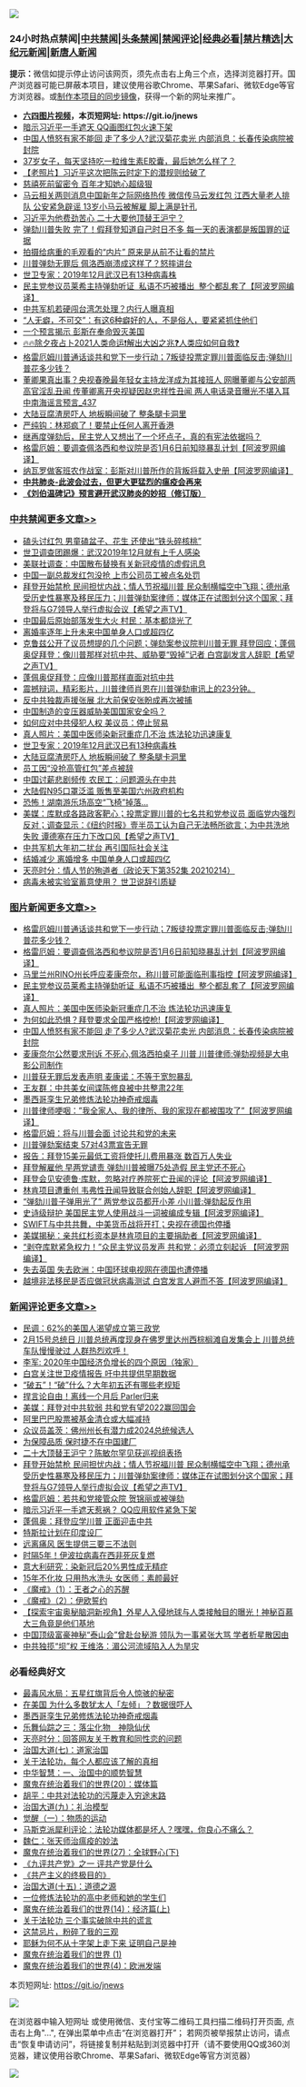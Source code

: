 ![](https://raw.githubusercontent.com/fqnews/bnews/master/64photo/fqnews-qr.jpg)

<div id="tt">
<h3>24小时热点禁闻|<a href="#%E4%B8%AD%E5%85%B1%E7%A6%81%E9%97%BB%E6%9B%B4%E5%A4%9A%E6%96%87%E7%AB%A0">中共禁闻</a>|<a href="#%E5%9B%BE%E7%89%87%E6%96%B0%E9%97%BB%E6%9B%B4%E5%A4%9A%E6%96%87%E7%AB%A0">头条禁闻</a>|<a href="#%E6%96%B0%E9%97%BB%E8%AF%84%E8%AE%BA%E6%9B%B4%E5%A4%9A%E6%96%87%E7%AB%A0">禁闻评论|<a href="#%E5%BF%85%E7%9C%8B%E7%BB%8F%E5%85%B8%E5%A5%BD%E6%96%87">经典必看|<a href="/video.md#%E7%A6%81%E7%89%87%E7%B2%BE%E9%80%89">禁片精选</a>|<a href="https://github.com/fqnews/djy/blob/master/gb/nf1351518.md#1">大纪元新闻</a>|<a href="https://github.com/fqnews/ntdtv/blob/master/gb/prog204.md#1">新唐人新闻</a></h3>
<div><b>提示：</b>微信如提示停止访问该网页，须先点击右上角三个点，选择浏览器打开。国产浏览器可能已屏蔽本项目，建议使用谷歌Chrome、苹果Safari、微软Edge等官方浏览器。或<a href="https://github.com/fqnews/bnews/blob/master/%E5%88%B6%E4%BD%9Cgit%E7%A6%81%E9%97%BB%E9%95%9C%E5%83%8F.md">制作本项目的同步镜像</a>，获得一个新的网址来推广。</div>
<ul>
<li><b><a href="http://d1.bdrive.tk/64.mp4" target="_blank">六四图片视频</a>，本页短网址: https://git.io/jnews</b></li>
<li><a href="/cbnews/20210215/1487508.md">暗示习近平一手遮天 QQ画图红包火速下架</a></li>
<li><a href="/topimagenews/20210215/1487507.md">中国人愤怒有家不能回 走了多少人?武汉菊花卖光 内部消息：长春传染病院被封院</a></li>
<li><a href="/health/20210215/1487566.md">37岁女子，每天坚持吃一粒维生素E胶囊，最后她怎么样了？</a></li>
<li><a href="/lifebaike/20210215/1487660.md">【老照片】习近平这次把陈云时定下的潜规则给破了</a></li>
<li><a href="/cnnews/20210215/1487718.md">慈禧死前留密令 百年才知她心超级狠</a></li>
<li><a href="/comments/20210215/1487505.md">马云相关两则消息中国新年之际网络热传 微信传马云发红包 江西大量老人排队 公安紧急辟谣 13岁小马云被解雇 脚上满是针孔</a></li>
<li><a href="/headline/20210215/1487780.md">习近平为他费劲苦心 二十大要他顶替王沪宁？</a></li>
<li><a href="/comments/20210215/1487527.md">弹劾川普失败 完了！假拜登知道自己时日不多 每一天的表演都是叛国罪的证据</a></li>
<li><a href="/cnnews/20210215/1487669.md">拍摄给病重的毛观看的“内片” 原来是从前不让看的禁片</a></li>
<li><a href="/comments/20210215/1487628.md">川普弹劾无罪后 佩洛西崩溃成这样了？怒摔讲台</a></li>
<li><a href="/cbnews/20210215/1487723.md">世卫专家：2019年12月武汉已有13种病毒株</a></li>
<li><a href="/topimagenews/20210215/1487769.md">民主党参议员莱希主持弹劾听证  私语不巧被播出  整个都乱套了【阿波罗网编译】</a></li>
<li><a href="/cnnews/20210215/1487760.md">中共军机若硬闯台湾怎处理？内行人曝真相</a></li>
<li><a href="/lifebaike/20210215/1487716.md">“人无癖，不可交”：有这6种癖好的人，不是俗人，要紧紧抓住他们</a></li>
<li><a href="/ccpdope/20210215/1487532.md">一个预言揭示 彭斯在奉命毁灭美国</a></li>
<li><a href="/comments/20210215/1487546.md">🔥🔥除夕夜占卜2021人类命运❗解出大凶之兆❓人类应如何自救❓</a></li>
<li><a href="/topimagenews/20210215/1487783.md">格雷厄姆川普通话谈共和党下一步行动；7叛徒投票定罪川普面临反击;弹劾川普花多少钱？</a></li>
<li><a href="/comments/20210215/1487607.md">董卿果真出事？央视春晚最年轻女主持龙洋成为其接班人 网曝董卿与公安部两高官淫乱丑闻 传董卿离开央视疑因赵忠祥性丑闻 两人电话录音曝光不堪入耳 中南海谣言预言_437</a></li>
<li><a href="/cbnews/20210215/1487722.md">大陆豆腐渣房吓人 地板瞬间破了 整条腿卡洞里</a></li>
<li><a href="/comments/20210215/1487595.md">严纯钩：林郑疯了！要禁止任何人离开香港</a></li>
<li><a href="/ssgc/20210215/1487449.md">继再度弹劾后，民主党人又想出了一个坏点子，真的有宪法依据吗？</a></li>
<li><a href="/topimagenews/20210215/1487782.md">格雷厄姆：要调查佩洛西和参议院是否1月6日前知晓暴乱计划【阿波罗网编译】</a></li>
<li><a href="/cnnews/20210215/1487727.md">纳瓦罗做客班农作战室：彭斯对川普所作的背叛将载入史册【阿波罗网编译】</a></li>
<li><b><a href="/comments/20200211/1275071.md" target="_blank">中共肺炎-此波会过去，但更大更猛烈的瘟疫会再来</a></b></li>
<li><b><a href="/comments/20200207/1272816.md" target="_blank">《刘伯温碑记》预言避开武汉肺炎的妙招（修订版）</a></b></li>
</ul>
</div>

<div class="catlist">
<h3><a href="/cbnews/" target="_blank">中共禁闻</a><span><a href="/cbnews/" target="_blank" rel="nofollow">更多文章>></a></span></h3>
<ul>
<li><a href="/cbnews/20210216/1487966.md" target="_blank">磕头讨红包 男童磕盆子、花生 还使出“铁头碎核桃”</a></li>
<li><a href="/cbnews/20210216/1487929.md" target="_blank">世卫调查团踢爆：武汉2019年12月就有上千人感染</a></li>
<li><a href="/cbnews/20210216/1487922.md" target="_blank">美联社调查：中国散布替换有关新冠疫情的虚假讯息</a></li>
<li><a href="/cbnews/20210216/1487915.md" target="_blank">中国一副总裁发红包没抢 上市公司员工被点名处罚</a></li>
<li><a href="/comments/20210216/1487904.md" target="_blank">拜登开始禁枪 民间担忧内战；情人节祝福川普  民众制横幅空中飞翔；德州承受历史性暴寒及移民压力；川普弹劾案律师：媒体正在试图划分这个国家；拜登将与G7领导人举行虚拟会议【希望之声TV】</a></li>
<li><a href="/cbnews/20210216/1487903.md" target="_blank">中国最后原始部落发生大火 村民：基本都烧光了</a></li>
<li><a href="/cbnews/20210215/1487864.md" target="_blank">离婚率逐年上升未来中国单身人口或超四亿</a></li>
<li><a href="/comments/20210215/1487829.md" target="_blank">克鲁兹公开了议员想提的几个问题；弹劾案参议院判川普无罪 拜登回应；蓬佩奥促拜登：像川普那样对抗中共、威胁要“毁掉”记者 白宫副发言人辞职【希望之声TV】</a></li>
<li><a href="/cbnews/20210215/1487824.md" target="_blank">蓬佩奥促拜登：应像川普那样直面对抗中共</a></li>
<li><a href="/comments/20210215/1487797.md" target="_blank">震撼辩词，精彩影片，川普律师肖恩在川普弹劾审讯上的23分钟。</a></li>
<li><a href="/cbnews/20210215/1487796.md" target="_blank">反中共独裁声援张展 北大前保安张盼成再次被捕</a></li>
<li><a href="/cbnews/20210215/1487770.md" target="_blank">中国制造的变压器威胁美国国家安全吗？</a></li>
<li><a href="/cbnews/20210215/1487754.md" target="_blank">如何应对中共侵犯人权 美议员：停止贸易</a></li>
<li><a href="/comments/20210215/1487728.md" target="_blank">真人照片：美国中医师染新冠重症几不治 炼法轮功迅速康复</a></li>
<li><a href="/cbnews/20210215/1487723.md" target="_blank">世卫专家：2019年12月武汉已有13种病毒株</a></li>
<li><a href="/cbnews/20210215/1487722.md" target="_blank">大陆豆腐渣房吓人 地板瞬间破了 整条腿卡洞里</a></li>
<li><a href="/cbnews/20210215/1487714.md" target="_blank">员工因“没抢高管红包”差点被辞</a></li>
<li><a href="/cbnews/20210215/1487713.md" target="_blank">中国讨薪悲剧频传 农民工：问题源头在中共</a></li>
<li><a href="/cbnews/20210215/1487688.md" target="_blank">大陆假N95口罩泛滥 贩售至美国六州政府机构</a></li>
<li><a href="/cbnews/20210215/1487691.md" target="_blank">恐怖！湖南游乐场高空“飞椅”掉落…</a></li>
<li><a href="/comments/20210215/1487675.md" target="_blank">美媒：库默成各路政客靶心；投票定罪川普的七名共和党参议员 面临党内强烈反对；调查显示：《纽约时报》壹半员工认为自己无法畅所欲言；为中共洗地失败 谭德塞在压力下改口风【希望之声TV】</a></li>
<li><a href="/cbnews/20210215/1487659.md" target="_blank">中共军机大年初二扰台 再引国际社会关注</a></li>
<li><a href="/cbnews/20210215/1487632.md" target="_blank">结婚减少 离婚增多 中国单身人口或超四亿</a></li>
<li><a href="/cbnews/20210215/1487609.md" target="_blank">天亮时分：情人节的殉道者（政论天下第352集 20210214）</a></li>
<li><a href="/cbnews/20210215/1487572.md" target="_blank">病毒未被实验室蓄意使用？ 世卫说辞引质疑</a></li>

</ul>
</div>
<div class="catlist">
<h3><a href="/topimagenews/" target="_blank">图片新闻</a><span><a href="/topimagenews/" target="_blank" rel="nofollow">更多文章>></a></span></h3>
<ul>
<li><a href="/topimagenews/20210215/1487783.md" target="_blank">格雷厄姆川普通话谈共和党下一步行动；7叛徒投票定罪川普面临反击;弹劾川普花多少钱？</a></li>
<li><a href="/topimagenews/20210215/1487782.md" target="_blank">格雷厄姆：要调查佩洛西和参议院是否1月6日前知晓暴乱计划【阿波罗网编译】</a></li>
<li><a href="/topimagenews/20210215/1487781.md" target="_blank">马里兰州RINO州长呼应麦康奈尔，称川普可能面临刑事指控【阿波罗网编译】</a></li>
<li><a href="/topimagenews/20210215/1487769.md" target="_blank">民主党参议员莱希主持弹劾听证  私语不巧被播出  整个都乱套了【阿波罗网编译】</a></li>
<li><a href="/comments/20210215/1487728.md" target="_blank">真人照片：美国中医师染新冠重症几不治 炼法轮功迅速康复</a></li>
<li><a href="/topimagenews/20210215/1487612.md" target="_blank">为何如此恐惧？拜登要求全国严格控枪!【阿波罗网编译】</a></li>
<li><a href="/topimagenews/20210215/1487507.md" target="_blank">中国人愤怒有家不能回 走了多少人?武汉菊花卖光 内部消息：长春传染病院被封院</a></li>
<li><a href="/topimagenews/20210215/1487482.md" target="_blank">麦康奈尔公然要求刑诉 不死心,佩洛西拍桌子 川普 川普律师:弹劾视频是大电影公司制作</a></li>
<li><a href="/topimagenews/20210214/1487385.md" target="_blank">川普获无罪后发表声明 麦康诺：不等于宽恕暴乱</a></li>
<li><a href="/topimagenews/20210214/1487384.md" target="_blank">王友群：中共美女间谍陈修良被中共整肃22年</a></li>
<li><a href="/topimagenews/20210214/1487270.md" target="_blank">墨西哥孪生兄弟修炼法轮功神奇戒烟毒</a></li>
<li><a href="/topimagenews/20210214/1487155.md" target="_blank">川普律师哽咽：&#8221;我全家人、我的律所、我的家现在都被围攻了&#8221;【阿波罗网编译】</a></li>
<li><a href="/topimagenews/20210214/1487058.md" target="_blank">格雷厄姆：将与川普会面 讨论共和党的未来</a></li>
<li><a href="/topimagenews/20210214/1487030.md" target="_blank">川普弹劾案结束 57对43票宣告无罪</a></li>
<li><a href="/topimagenews/20210214/1487002.md" target="_blank">报告：拜登15美元最低工资将使托儿费用暴涨 数百万人失业</a></li>
<li><a href="/topimagenews/20210214/1486948.md" target="_blank">拜登解雇他 早两党谴责 弹劾川普被曝75处造假 民主党还不死心</a></li>
<li><a href="/topimagenews/20210213/1486866.md" target="_blank">拜登会见安德鲁·库默，忽略对疗养院死亡丑闻的评论【阿波罗网编译】</a></li>
<li><a href="/topimagenews/20210213/1486853.md" target="_blank">林肯项目遭重创 韦弗性丑闻导致联合创始人辞职【阿波罗网编译】</a></li>
<li><a href="/topimagenews/20210213/1486831.md" target="_blank">&#8220;弹劾川普子弹用光了&#8221; 两党参议员都开小差 小川普:弹劾起反作用</a></li>
<li><a href="/topimagenews/20210213/1486826.md" target="_blank">史诗级辩护 美国民主党人使用战斗一词被编成专辑【阿波罗网编译】</a></li>
<li><a href="/topimagenews/20210213/1486820.md" target="_blank">SWIFT与中共共舞，中美货币战将开打；央视在德国也停播</a></li>
<li><a href="/topimagenews/20210213/1486734.md" target="_blank">美媒揭秘：亲共红杉资本是林肯项目的主要捐助者【阿波罗网编译】</a></li>
<li><a href="/topimagenews/20210213/1486703.md" target="_blank">“剥夺库默紧急权力！”众民主党议员发声 共和党：必须立刻起诉 【阿波罗网编译】</a></li>
<li><a href="/topimagenews/20210213/1486466.md" target="_blank">失去英国 失去欧洲：中国环球电视网在德国也遭停播</a></li>
<li><a href="/topimagenews/20210212/1486311.md" target="_blank">越境非法移民是否应做冠状病毒测试 白宫发言人避而不答【阿波罗网编译】</a></li>

</ul>
</div>
<div class="catlist">
<h3><a href="/comments/" target="_blank">新闻评论</a><span><a href="/comments/" target="_blank" rel="nofollow">更多文章>></a></span></h3>
<ul>
<li><a href="/comments/20210216/1487971.md" target="_blank">民调：62%的美国人渴望成立第三政党</a></li>
<li><a href="/comments/20210216/1487967.md" target="_blank">2月15号总统日 川普总统再度现身在佛罗里达州西棕榈滩自发集会上  川普总统车队慢慢驶过 人群热烈欢呼！</a></li>
<li><a href="/comments/20210216/1487963.md" target="_blank">李军: 2020年中国经济负增长的四个原因（独家）</a></li>
<li><a href="/comments/20210216/1487962.md" target="_blank">白宫关注世卫疫情报告 吁中共提供早期数据</a></li>
<li><a href="/comments/20210216/1487961.md" target="_blank">“破五”！“破”什么？大年初五还有哪些老规矩</a></li>
<li><a href="/comments/20210216/1487951.md" target="_blank">捍言论自由！离线一个月后 Parler归来</a></li>
<li><a href="/comments/20210216/1487950.md" target="_blank">美媒：拜登对中共软弱 共和党有望2022赢回国会</a></li>
<li><a href="/comments/20210216/1487949.md" target="_blank">阿里巴巴股票被基金清仓或大幅减持</a></li>
<li><a href="/comments/20210216/1487918.md" target="_blank">众议员盖茨：佛州州长有潜力成2024总统候选人</a></li>
<li><a href="/comments/20210216/1487917.md" target="_blank">为保障品质 保时捷不在中国建厂</a></li>
<li><a href="/comments/20210216/1487911.md" target="_blank">二十大顶替王沪宁？陈敏尔罕见获巡视组表扬</a></li>
<li><a href="/comments/20210216/1487904.md" target="_blank">拜登开始禁枪 民间担忧内战；情人节祝福川普  民众制横幅空中飞翔；德州承受历史性暴寒及移民压力；川普弹劾案律师：媒体正在试图划分这个国家；拜登将与G7领导人举行虚拟会议【希望之声TV】</a></li>
<li><a href="/comments/20210216/1487895.md" target="_blank">格雷厄姆：若共和党接管众院 贺锦丽或被弹劾</a></li>
<li><a href="/comments/20210216/1487894.md" target="_blank">暗示习近平一手遮天惹祸？ QQ应用软件紧急下架</a></li>
<li><a href="/comments/20210216/1487890.md" target="_blank">蓬佩奥：拜登应学川普 正面迎击中共</a></li>
<li><a href="/comments/20210216/1487879.md" target="_blank">特斯拉计划在印度设厂</a></li>
<li><a href="/comments/20210216/1487878.md" target="_blank">远离痛风 医生提供三要三不法则</a></li>
<li><a href="/comments/20210216/1487877.md" target="_blank">时隔5年！伊波拉病毒在西非死灰复燃</a></li>
<li><a href="/comments/20210216/1487876.md" target="_blank">意大利研究：染新冠后20%男性成无精症</a></li>
<li><a href="/comments/20210216/1487874.md" target="_blank">15年不化妆 只用热水洗头 女医师：素颜最好</a></li>
<li><a href="/comments/20210216/1487873.md" target="_blank">《魔戒》（1）：王者之心的苏醒</a></li>
<li><a href="/comments/20210216/1487872.md" target="_blank">《魔戒》（2）：伊欧誓约</a></li>
<li><a href="/comments/20210215/1487845.md" target="_blank">【探索宇宙奥秘脑洞新视角】外星人入侵地球与人类接触目的曝光！神秘百​​慕大三角竟是他们基地</a></li>
<li><a href="/comments/20210215/1487844.md" target="_blank">中国顶级富豪神秘“泰山会​”曾赴台秘游 领队为一事紧张大骂 学者析星散因由</a></li>
<li><a href="/comments/20210215/1487842.md" target="_blank">中共独揽“坝”权 王维洛：湄公河流域陷入人为旱灾</a></li>

</ul>
</div>

<div class="catlist">
<h3>必看经典好文</h3>
<ul>
<li><a href="/cbnews/20201005/1408304.md" target="_blank">最毒风水局：五星红旗背后令人惊骇的秘密</a></li>
<li><a href="/comments/20200427/1319933.md" target="_blank">在美国 为什么多数犹太人「左倾」？数据很吓人</a></li>
<li><a href="/topimagenews/20210214/1487270.md" target="_blank">墨西哥孪生兄弟修炼法轮功神奇戒烟毒</a></li>
<li><a href="/tculture/20190101/1056889.md" target="_blank">乐舞仙踪之三：落尘化物　神隐仙伏</a></li>
<li><a href="/cbnews/20200916/1397196.md" target="_blank">天亮时分：回答网友关于教育和同性恋的问题</a></li>
<li><a href="/cbnews/20190424/913985.md" target="_blank">治国大道(七)：道家治国</a></li>
<li><a href="/topimagenews/20161125/619230.md" target="_blank">关于法轮功，每个人都应该了解的真相</a></li>
<li><a href="/comments/20200605/1340202.md" target="_blank">中华智慧：一、治国中的顺势智慧</a></li>
<li><a href="/comments/20180725/976787.md" target="_blank">魔鬼在统治着我们的世界(20)：媒体篇</a></li>
<li><a href="/cbnews/20200720/1363328.md" target="_blank">胡平：中共对法轮功的污蔑走入穷途末路</a></li>
<li><a href="/cbnews/20180315/914943.md" target="_blank">治国大道(九)：礼治模型</a></li>
<li><a href="/comments/20200810/1377609.md" target="_blank">觉醒（一）：物质的运动</a></li>
<li><a href="/comments/20210207/1482940.md" target="_blank">马斯克派犀利评论：法轮功媒体都是坏人？嘿嘿，你良心不痛么？</a></li>
<li><a href="/comments/20200224/1282494.md" target="_blank">魏仁：张天师治瘟疫的妙法</a></li>
<li><a href="/comments/20181224/1052333.md" target="_blank">魔鬼在统治着我们的世界(27)：全球野心(下)</a></li>
<li><a href="/bookonline/20131116/201056.md" target="_blank">《九评共产党》之一 评共产党是什么</a></li>
<li><a href="/bookwiki/20171120/858084.md" target="_blank">《共产主义的终极目的》</a></li>
<li><a href="/topimagenews/20180322/917868.md" target="_blank">治国大道(十五)：道德之源</a></li>
<li><a href="/cbnews/20200702/1354550.md" target="_blank">一位修炼法轮功的高中老师和她的学生们</a></li>
<li><a href="/topimagenews/20180605/953415.md" target="_blank">魔鬼在统治着我们的世界(14)：经济篇(上)</a></li>
<li><a href="/cbnews/20200703/1354907.md" target="_blank">关于法轮功 三个事实破除中共的谎言</a></li>
<li><a href="/yule/20210123/1473216.md" target="_blank">这禁忌片，粉碎了我的三观</a></li>
<li><a href="/ccpdope/20190803/1168965.md" target="_blank">耶稣为何不从十字架上走下来 证明自己是神</a></li>
<li><a href="/topimagenews/20180519/944624.md" target="_blank">魔鬼在统治着我们的世界 (1)</a></li>
<li><a href="/topimagenews/20180522/946266.md" target="_blank">魔鬼在统治着我们的世界(4)：欧洲发端</a></li>

</ul>
</div>

本页短网址: https://git.io/jnews

![](https://raw.githubusercontent.com/fqnews/bnews/master/64photo/fqnews-qr.jpg)

在浏览器中输入短网址 或使用微信、支付宝等二维码工具扫描二维码打开页面, 点击右上角"...", 在弹出菜单中点击“在浏览器打开”； 若网页被举报禁止访问，请点击“恢复申请访问”，将链接复制并粘贴到浏览器中打开（请不要使用QQ或360浏览器，建议使用谷歌Chrome、苹果Safari、微软Edge等官方浏览器）

![](https://raw.githubusercontent.com/fqnews/bnews/master/64photo/wx.jpg)